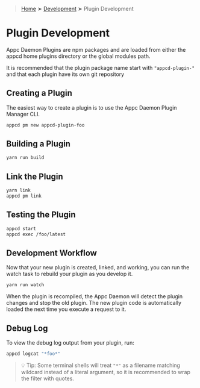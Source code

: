 > [Home](../README.md) ➤ [Development](README.md) ➤ Plugin Development

# Plugin Development

Appc Daemon Plugins are npm packages and are loaded from either the appcd home plugins directory or
the global modules path.

It is recommended that the plugin package name start with `"appcd-plugin-"` and that each plugin
have its own git repository

## Creating a Plugin

The easiest way to create a plugin is to use the Appc Daemon Plugin Manager CLI.

```bash
appcd pm new appcd-plugin-foo
```

## Building a Plugin

```bash
yarn run build
```

## Link the Plugin

```bash
yarn link
appcd pm link
```

## Testing the Plugin

```bash
appcd start
appcd exec /foo/latest
```

## Development Workflow

Now that your new plugin is created, linked, and working, you can run the watch task to rebuild
your plugin as you develop it.

```bash
yarn run watch
```

When the plugin is recompiled, the Appc Daemon will detect the plugin changes and stop the old
plugin. The new plugin code is automatically loaded the next time you execute a request to it.

## Debug Log

To view the debug log output from your plugin, run:

```bash
appcd logcat "*foo*"
```

> :bulb: Tip: Some terminal shells will treat `"*"` as a filename matching wildcard instead of a
> literal argument, so it is recommended to wrap the filter with quotes.
